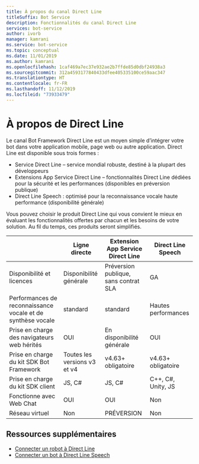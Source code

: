```yaml
---
title: À propos du canal Direct Line
titleSuffix: Bot Service
description: Fonctionnalités du canal Direct Line
services: bot-service
author: ivorb
manager: kamrani
ms.service: bot-service
ms.topic: conceptual
ms.date: 11/01/2019
ms.author: kamrani
ms.openlocfilehash: 1caf469a7ec37e932ae2b7ffde85d0dbf24938a3
ms.sourcegitcommit: 312a4593177840433dfee405335100ce59aac347
ms.translationtype: HT
ms.contentlocale: fr-FR
ms.lasthandoff: 11/12/2019
ms.locfileid: "73933479"
---
```

# <a name="about-direct-line"></a>À propos de Direct Line

Le canal Bot Framework Direct Line est un moyen simple d’intégrer votre bot dans votre application mobile, page web ou autre application.
Direct Line est disponible sous trois formes :
- Service Direct Line – service mondial robuste, destiné à la plupart des développeurs
- Extensions App Service Direct Line – fonctionnalités Direct Line dédiées pour la sécurité et les performances (disponibles en préversion publique)
- Direct Line Speech : optimisé pour la reconnaissance vocale haute performance (disponibilité générale)

Vous pouvez choisir le produit Direct Line qui vous convient le mieux en évaluant les fonctionnalités offertes par chacun et les besoins de votre solution. Au fil du temps, ces produits seront simplifiés.

|                            | Ligne directe | Extension App Service Direct Line | Direct Line Speech |
|----------------------------|-------------|-----------------------------------|--------------------|
| Disponibilité et licences    | Disponibilité générale | Préversion publique, sans contrat SLA  | GA |
| Performances de reconnaissance vocale et de synthèse vocale | standard | standard | Hautes performances |
| Prise en charge des navigateurs web hérités | OUI | En disponibilité générale | OUI |
| Prise en charge du kit SDK Bot Framework | Toutes les versions v3 et v4 | v4.63+ obligatoire | v4.63+ obligatoire |
| Prise en charge du kit SDK client    | JS, C# | JS, C# | C++, C#, Unity, JS|
| Fonctionne avec Web Chat  | OUI | OUI | Non|
| Réseau virtuel | Non | PRÉVERSION | Non |


## <a name="addtional-resources"></a>Ressources supplémentaires
- [Connecter un robot à Direct Line](bot-service-channel-connect-directline.md)
- [Connecter un bot à Direct Line Speech](bot-service-channel-connect-directlinespeech.md)
